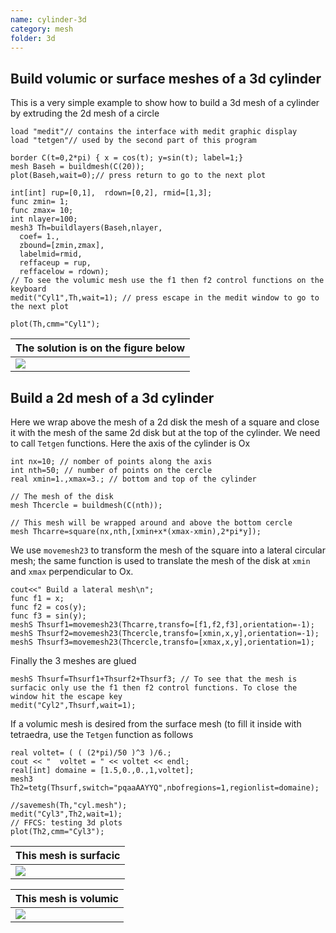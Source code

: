 ```yaml
---
name: cylinder-3d
category: mesh
folder: 3d
---
```

## Build volumic or surface meshes of a 3d cylinder

This is a very simple example to show how to build a 3d mesh of a cylinder by extruding the 2d mesh of a circle
~~~freefem
load "medit"// contains the interface with medit graphic display
load "tetgen"// used by the second part of this program

border C(t=0,2*pi) { x = cos(t); y=sin(t); label=1;}
mesh Baseh = buildmesh(C(20));
plot(Baseh,wait=0);// press return to go to the next plot

int[int] rup=[0,1],  rdown=[0,2], rmid=[1,3];
func zmin= 1;
func zmax= 10;
int nlayer=100;
mesh3 Th=buildlayers(Baseh,nlayer,
  coef= 1.,
  zbound=[zmin,zmax],
  labelmid=rmid, 
  reffaceup = rup,
  reffacelow = rdown);
// To see the volumic mesh use the f1 then f2 control functions on the keyboard
medit("Cyl1",Th,wait=1); // press escape in the medit window to go to the next plot

plot(Th,cmm="Cyl1");
~~~

| The solution is on the figure below |
|------------------------|
|![][_cylinder]          |


## Build a 2d mesh of a 3d cylinder

Here we wrap above the mesh of a 2d disk the mesh of a square and close it with the mesh of the same 2d disk but at the top of the cylinder.  We need to call $\texttt{Tetgen}$ functions.
Here the axis of the cylinder is Ox
~~~freefem
int nx=10; // nomber of points along the axis
int nth=50; // number of points on the cercle
real xmin=1.,xmax=3.; // bottom and top of the cylinder

// The mesh of the disk
mesh Thcercle = buildmesh(C(nth));

// This mesh will be wrapped around and above the bottom cercle
mesh Thcarre=square(nx,nth,[xmin+x*(xmax-xmin),2*pi*y]);
~~~
We use $\texttt{movemesh23}$ to transform the mesh of the square into a lateral circular mesh; the same function is used to translate the mesh of the disk at $\texttt{xmin}$ and $\texttt{xmax}$ perpendicular to Ox.
~~~freefem
cout<<" Build a lateral mesh\n";
func f1 = x;
func f2 = cos(y);
func f3 = sin(y);
meshS Thsurf1=movemesh23(Thcarre,transfo=[f1,f2,f3],orientation=-1);
meshS Thsurf2=movemesh23(Thcercle,transfo=[xmin,x,y],orientation=-1);
meshS Thsurf3=movemesh23(Thcercle,transfo=[xmax,x,y],orientation=1);
~~~
Finally the 3 meshes are glued
~~~freefem
meshS Thsurf=Thsurf1+Thsurf2+Thsurf3; // To see that the mesh is surfacic only use the f1 then f2 control functions. To close the window hit the escape key
medit("Cyl2",Thsurf,wait=1);
~~~
If a volumic mesh is desired from the surface mesh (to fill it inside with tetraedra, use the $\texttt{Tetgen}$ function as follows
~~~freefem
real voltet= ( ( (2*pi)/50 )^3 )/6.;
cout << "  voltet = " << voltet << endl;
real[int] domaine = [1.5,0.,0.,1,voltet];
mesh3 Th2=tetg(Thsurf,switch="pqaaAAYYQ",nbofregions=1,regionlist=domaine);

//savemesh(Th,"cyl.mesh");
medit("Cyl3",Th2,wait=1);
// FFCS: testing 3d plots
plot(Th2,cmm="Cyl3");
~~~

| This mesh is surfacic |
|-----------------------|
|![][_surface]          |

| This mesh is volumic |
|----------------------|
|![][_volume]          |

[_cylinder]: https://raw.githubusercontent.com/phtournier/ffmdtest/refs/heads/main/figures/3d/cylinder-3d/cylinder.png

[_surface]: https://raw.githubusercontent.com/phtournier/ffmdtest/refs/heads/main/figures/3d/cylinder-3d/surface.png

[_volume]: https://raw.githubusercontent.com/phtournier/ffmdtest/refs/heads/main/figures/3d/cylinder-3d/volume.png
